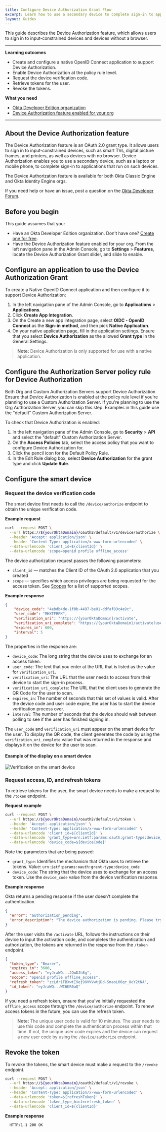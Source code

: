 ```yaml
---
title: Configure Device Authorization Grant Flow
excerpt: Learn how to use a secondary device to complete sign-in to applications
layout: Guides
---
```


<ClassicDocOieVersionNotAvailable />

This guide describes the Device Authorization feature, which allows users to sign in to input-constrained devices and devices without a browser.

---

**Learning outcomes**

* Create and configure a native OpenID Connect application to support Device Authorization.
* Enable Device Authorization at the policy rule level.
* Request the device verification code.
* Retrieve tokens for the user.
* Revoke the tokens.

**What you need**

* [Okta Developer Edition organization](https://developer.okta.com/signup)
* [Device Authorization feature enabled for your org](#before-you-begin)

---

## About the Device Authorization feature

The Device Authorization feature is an OAuth 2.0 grant type. It allows users to sign in to input-constrained devices, such as smart TVs, digital picture frames, and printers, as well as devices with no browser. Device Authorization enables you to use a secondary device, such as a laptop or mobile phone, to complete sign-in to applications that run on such devices.

The Device Authorization feature is available for both Okta Classic Engine and Okta Identity Engine orgs.

If you need help or have an issue, post a question on the [Okta Developer Forum](https://devforum.okta.com).

## Before you begin

This guide assumes that you:

* Have an Okta Developer Edition organization. Don't have one? [Create one for free](https://developer.okta.com/signup).
* Have the Device Authorization feature enabled for your org. From the left navigation pane in the Admin Console, go to **Settings** > **Features**, locate the Device Authorization Grant slider, and slide to enable.

## Configure an application to use the Device Authorization Grant

To create a Native OpenID Connect application and then configure it to support Device Authorization:

1. In the left navigation pane of the Admin Console, go to **Applications** > **Applications**.
1. Click **Create App Integration**.
1. On the Create a new app integration page, select **OIDC - OpenID Connect** as the **Sign-in method**, and then pick **Native Application**.
1. On your native application page, fill in the application settings. Ensure that you select **Device Authorization** as the allowed **Grant type** in the General Settings.

> **Note:** Device Authorization is only supported for use with a native application.

## Configure the Authorization Server policy rule for Device Authorization

Both Org and Custom Authorization Servers support Device Authorization. Ensure that Device Authorization is enabled at the policy rule level if you're planning to use a Custom Authorization Server. If you're planning to use the Org Authorization Server, you can skip this step. Examples in this guide use the "default" Custom Authorization Server.

To check that Device Authorization is enabled:

1. In the left navigation pane of the Admin Console, go to **Security** > **API** and select the "default" Custom Authorization Server.
1. On the **Access Policies** tab, select the access policy that you want to configure Device Authorization for.
1. Click the pencil icon for the Default Policy Rule.
1. In the Edit Rule dialog box, select **Device Authorization** for the grant type and click **Update Rule**.

## Configure the smart device

### Request the device verification code

The smart device first needs to call the `/device/authorize` endpoint to obtain the unique verification code.

**Example request**

```bash
curl --request POST \
  --url https://${yourOktaDomain}/oauth2/default/v1/device/authorize \
  --header 'Accept: application/json' \
  --header 'Content-Type: application/x-www-form-urlencoded' \
  --data-urlencode 'client_id=${clientId}' \
  --data-urlencode 'scope=openid profile offline_access'
```

The device authorization request passes the following parameters:

* `client_id` &mdash; matches the Client ID of the OAuth 2.0 application that you created
* `scope` &mdash; specifies which access privileges are being requested for the access token. See [Scopes](/docs/references/api/oidc/#scopes) for a list of supported scopes.

**Example response**

```json
{
    "device_code": "4ebdb4de-1f8b-4497-be01-ddfaf83c4e9c",
    "user_code": "MHXTFRPK",
    "verification_uri": "https://{yourOktaDomain}/activate",
    "verification_uri_complete": "https://{yourOktaDomain}/activate?user_code=MHXTFRPK",
    "expires_in": 600,
    "interval": 5
}
```

The properties in the response are:

* `device_code`: The long string that the device uses to exchange for an access token.
* `user_code`: The text that you enter at the URL that is listed as the value for `verification_uri`.
* `verification_uri`: The URL that the user needs to access from their device to start the sign-in process.
* `verification_uri_complete`: The URL that the client uses to generate the QR Code for the user to scan.
* `expires_in`: The number of seconds that this set of values is valid. After the device code and user code expire, the user has to start the device verification process over.
* `interval`: The number of seconds that the device should wait between polling to see if the user has finished signing in.

The `user_code` and `verification_uri` must appear on the smart device for the user. To display the QR code, the client generates the code by using the `verification_uri_complete` value that was returned in the response and displays it on the device for the user to scan.

#### Example of the display on a smart device

<div class="three-quarter">

![Verification on the smart device](/img/authorization/QRActivate.png)

</div>

### Request access, ID, and refresh tokens

To retrieve tokens for the user, the smart device needs to make a request to the `/token` endpoint.

**Request example**

```bash
curl --request POST \
  --url https://${yourOktaDomain}/oauth2/default/v1/token \
  --header 'Accept: application/json' \
  --header 'Content-Type: application/x-www-form-urlencoded' \
  --data-urlencode 'client_id=${clientId}' \
  --data-urlencode 'grant_type=urn:ietf:params:oauth:grant-type:device_code' \
  --data-urlencode 'device_code=${deviceCode}'
```

Note the parameters that are being passed:

* `grant_type`: Identifies the mechanism that Okta uses to retrieve the tokens. Value: `urn:ietf:params:oauth:grant-type:device_code`
* `device_code`: The string that the device uses to exchange for an access token. Use the `device_code` value from the device verification response.

**Example response**

Okta returns a pending response if the user doesn't complete the authentication.

```json
{
  "error": "authorization_pending",
  "error_description": "The device authorization is pending. Please try again later."
}
```

After the user visits the `/activate` URL, follows the instructions on their device to input the activation code, and completes the authentication and authorization, the tokens are returned in the response from the `/token` endpoint.

```json
{
  "token_type": "Bearer",
  "expires_in": 3600,
  "access_token": "eyJraWQ...JQuDJh8g",
  "scope": "openid profile offline_access",
  "refresh_token": "zcLdr1FBXwtI9ej98VVVwtjDd-SmaoL06qr_UcY2tNA",
  "id_token": "eyJraWQ...WI6KR0aQ"
}
```

If you need a refresh token, ensure that you've initially requested the `offline_access` scope through the `/device/authorize` endpoint. To renew access tokens in the future, you can use the refresh token.

> **Note:** The unique user code is valid for 10 minutes. The user needs to use this code and complete the authentication process within that time. If not, the unique user code expires and the device can request a new user code by using the `/device/authorize` endpoint.

## Revoke the token

To revoke the tokens, the smart device must make a request to the `/revoke` endpoint.

```bash
curl --request POST \
  --url https://${yourOktaDomain}/oauth2/default/v1/revoke \
  --header 'Accept: application/json' \
  --header 'Content-Type: application/x-www-form-urlencoded' \
  --data-urlencode 'token=${refreshToken}' \
  --data-urlencode 'token_type_hint=refresh_token' \
  --data-urlencode 'client_id=${clientId}'
```

**Example response**

```bash
  HTTP/1.1 200 OK
```

